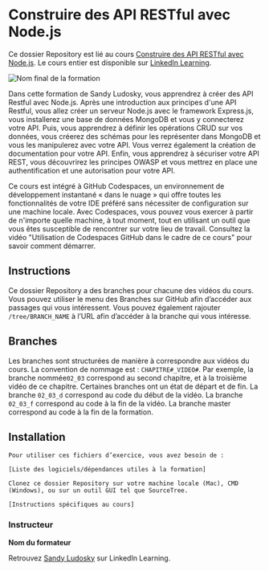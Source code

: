 # Construire des API RESTful avec Node.js
Ce dossier Repository est lié au cours [Construire des API RESTful avec Node.js][lil-course-url]. Le cours entier est disponible sur [LinkedIn Learning](https://www.linkedin.com/learning/construire-des-api-restful-avec-node-js).

![Nom final de la formation][lil-thumbnail-url]

Dans cette formation de Sandy Ludosky, vous apprendrez à créer des API Restful avec Node.js. Après une introduction aux principes d'une API Restful, vous allez créer un serveur Node.js avec le framework Express.js, vous installerez une base de données MongoDB et vous y connecterez votre API. Puis, vous apprendrez à définir les opérations CRUD sur vos données, vous créerez des schémas pour les représenter dans MongoDB et vous les manipulerez avec votre API. Vous verrez également la création de documentation pour votre API. Enfin, vous apprendrez à sécuriser votre API REST, vous découvrirez les principes OWASP et vous mettrez en place une authentification et une autorisation pour votre API.

Ce cours est intégré à GitHub Codespaces, un environnement de développement instantané « dans le nuage » qui offre toutes les fonctionnalités de votre IDE préféré sans nécessiter de configuration sur une machine locale. Avec Codespaces, vous pouvez vous exercer à partir de n'importe quelle machine, à tout moment, tout en utilisant un outil que vous êtes susceptible de rencontrer sur votre lieu de travail. Consultez la vidéo "Utilisation de Codespaces GitHub dans le cadre de ce cours" pour savoir comment démarrer.

## Instructions
Ce dossier Repository a des branches pour chacune des vidéos du cours. Vous pouvez utiliser le menu des Branches sur GitHub afin d’accéder aux passages qui vous intéressent. Vous pouvez également rajouter `/tree/BRANCH_NAME` à l’URL afin d’accéder à la branche qui vous intéresse.

## Branches
Les branches sont structurées de manière à correspondre aux vidéos du cours. La convention de nommage est : `CHAPITRE#_VIDEO#`. Par exemple, la branche nommée`02_03` correspond au second chapitre, et à la troisième vidéo de ce chapitre. Certaines branches ont un état de départ et de fin.
La branche `02_03_d` correspond au code du début de la vidéo.
La branche `02_03_f` correspond au code à la fin de la vidéo.
La branche master correspond au code à la fin de la formation.

## Installation
    Pour utiliser ces fichiers d’exercice, vous avez besoin de :

    [Liste des logiciels/dépendances utiles à la formation]

    Clonez ce dossier Repository sur votre machine locale (Mac), CMD (Windows), ou sur un outil GUI tel que SourceTree.

    [Instructions spécifiques au cours]

### Instructeur

**Nom du formateur**

 Retrouvez [Sandy Ludosky](https://www.linkedin.com/learning/instructors/sandy-ludosky) sur LinkedIn Learning.

[lil-course-url]: https://www.linkedin.com/learning/construire-des-api-restful-avec-node-js
[lil-thumbnail-url]: https://media.licdn.com/dms/image/D560DAQE-hXyjF6OJ0g/learning-public-crop_675_1200/0/1706267751529?e=2147483647&v=beta&t=ZoXXDfWVtAFZhX9bRxhzZxXSUlHl0VzFpcjrvaMJ7Pc
